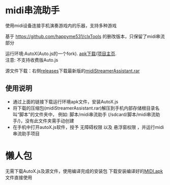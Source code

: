 # midi串流助手
使用midi设备连接手机演奏游戏内的乐器，支持多种游戏

基于 https://github.com/happyme531/clxTools 的删改版本，只保留了midi串流部分

运行环境:AutoX(Auto.js的一个fork). [apk下载](https://github.com/kkevsekk1/AutoX/releases)/[项目主页](https://github.com/kkevsekk1/AutoX).  
注意: 不支持收费版Auto.js  

源文件下载：右侧[releases](https://github.com/Jayce-H/midi-Streamer-Assistant/releases)下载最新版的[midiStreamerAssistant.rar](https://github.com/Jayce-H/midi-Streamer-Assistant/releases/download/1.0.0/midiStreamerAssistant.1.0.0.rar)

## 使用说明
  - 通过上面的链接下载运行环境apk文件，安装AutoX.js
  - 将下载的压缩包(midiStreamerAssistant.rar)解压到手机内部存储根目录名叫“脚本”的文件夹中， 例如: 脚本/midi串流助手 (/sdcard/脚本/midi串流助手/)，没有此文件夹需手动创建
  - 在手机中打开autoX.js软件，授予 无障碍权限 以及 悬浮窗权限 ，并运行midi串流助手项目

# 懒人包
无需下载AutoX.js及源文件，使用编译完成的安装包
下载安装编译好的[MIDI.apk](https://github.com/Jayce-H/midi-Streamer-Assistant/releases/download/1.0.0/MIDI.apk)文件直接使用
